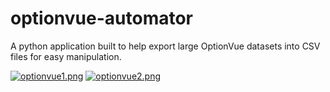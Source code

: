 # optionvue-automator
A python application built to help export large OptionVue datasets into CSV files for easy manipulation.


[![optionvue1.png](https://i.postimg.cc/XqLvgGNL/optionvue1.png)](https://postimg.cc/xNkYfdzN)
[![optionvue2.png](https://i.postimg.cc/15RX3HMj/optionvue2.png)](https://postimg.cc/Z0g4f6G8)
